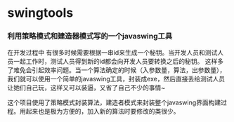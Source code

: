 # swingtools
### 利用策略模式和建造器模式写的一个javaswing工具

在开发过程中 有很多时候需要根据一串id来生成一个秘钥。当开发人员和测试人员一起工作时，测试人员得到新的id都会向开发人员要转换之后的秘钥。
这样多了难免会引起效率问题。当一个算法确定的时候（入参数量，算法，出参数量），我们就可以使用一个简单的javaswing工具，封装成exe，然后直接丢给测试人员
让她们自己玩，这样又可以装逼，又省了自己不少的事情~

这个项目使用了策略模式封装算法，建造者模式来封装整个javaswing界面构建过程。用起来也是极为方便的，加入新的算法时要修改的类很少。
